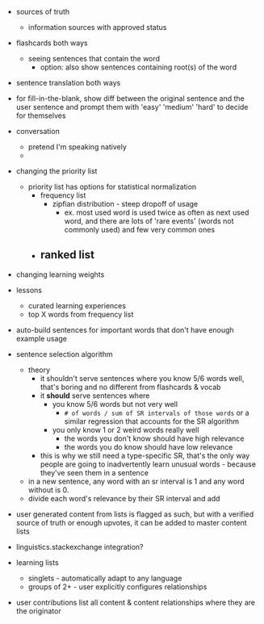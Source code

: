 - sources of truth
	- information sources with approved status 

- flashcards both ways
	- seeing sentences that contain the word
		- option: also show sentences containing root(s) of the word
- sentence translation both ways
- for fill-in-the-blank, show diff between the original sentence and the user sentence and prompt them with 'easy' 'medium' 'hard' to decide for themselves 
- conversation
	- pretend I'm speaking natively
	- 
- changing the priority list
	- priority list has options for statistical normalization
		- frequency list
			- zipfian distribution - steep dropoff of usage
				- ex. most used word is used twice as often as next used word, and there are lots of 'rare events' (words not commonly used) and few very common ones
		- ranked list
			- 
- changing learning weights
- lessons
	- curated learning experiences
	- top X words from frequency list
- auto-build sentences for important words that don't have enough example usage
- sentence selection algorithm
	- theory
		- it shouldn't serve sentences where you know 5/6 words well, that's boring and no different from flashcards & vocab
		- it **should** serve sentences where
			- you know 5/6 words but not very well
				- `# of words / sum of SR intervals of those words` or a similar regression that accounts for the SR algorithm
			- you only know 1 or 2 weird words really well
				- the words you don't know should have high relevance
				- the words you do know should have low relevance
		- this is why we still need a type-specific SR, that's the only way people are going to inadvertently learn unusual words - because they've seen them in a sentence
	- in a new sentence, any word with an sr interval is 1 and any word without is 0. 
	- divide each word's relevance by their SR interval and add
- user generated content from lists is flagged as such, but with a verified source of truth or enough upvotes, it can be added to master content lists
- linguistics.stackexchange integration?
- learning lists
  - singlets - automatically adapt to any language
  - groups of 2+ - user explicitly configures relationships 
- user contributions list all content & content relationships where they are the originator
